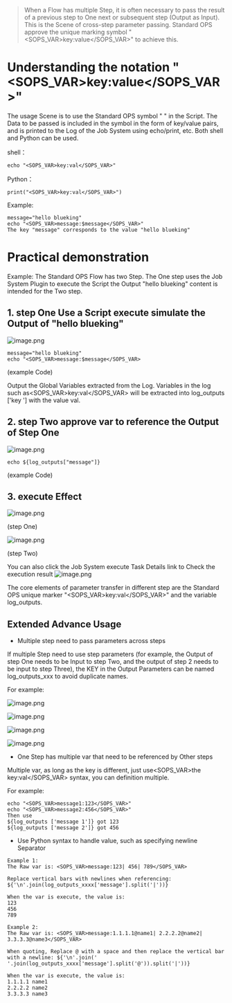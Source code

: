 > When a Flow has multiple Step, it is often necessary to pass the result of a previous step to One next or subsequent step (Output as Input). This is the Scene of cross-step parameter passing. Standard OPS approve the unique marking symbol "<SOPS_VAR>key:value</SOPS_VAR>" to achieve this. 

 # Understanding the notation "<SOPS_VAR>key:value</SOPS_VAR>" 

 The usage Scene is to use the Standard OPS symbol " " in the Script. The Data to be passed is included in the symbol in the form of key/value pairs, and is printed to the Log of the Job System using echo/print, etc. Both shell and Python can be used. 

 shell： 
 ``` 
 echo "<SOPS_VAR>key:val</SOPS_VAR>" 
 ``` 

 Python： 
 ``` 
 print("<SOPS_VAR>key:val</SOPS_VAR>") 
 ``` 

 Example: 
 ``` 
 message="hello blueking" 
 echo "<SOPS_VAR>message:$message</SOPS_VAR>" 
 The key "message" corresponds to the value "hello blueking" 
 ``` 

 # Practical demonstration 

 Example: The Standard OPS Flow has two Step. The One step uses the Job System Plugin to execute the Script the Output "hello blueking" content is intended for the Two step. 

 ## 1. step One Use a Script execute simulate the Output of "hello blueking" 
 ![image.png](image/pass-variables/1.png) 

 ``` 
 message="hello blueking" 
 echo "<SOPS_VAR>message:$message</SOPS_VAR> 
 ``` 
 (example Code) 

 Output the Global Variables extracted from the Log. Variables in the log such as<SOPS_VAR>key:val</SOPS_VAR> will be extracted into log_outputs ['key '] with the value val. 

 ## 2. step Two approve var to reference the Output of Step One 
 ![image.png](image/pass-variables/2.png) 
 ``` 
 echo ${log_outputs["message"]} 
 ``` 
 (example Code) 

 ## 3. execute Effect 
 ![image.png](image/pass-variables/3.png) 

 (step One) 

 ![image.png](image/pass-variables/4.png) 

 (step Two) 

 You can also click the Job System execute Task Details link to Check the execution result 
 ![image.png](image/pass-variables/5.png) 

 The core elements of parameter transfer in different step are the Standard OPS unique marker "<SOPS_VAR>key:val</SOPS_VAR>" and the variable log_outputs. 

 ## Extended Advance Usage 

 - Multiple step need to pass parameters across steps 

 If multiple Step need to use step parameters (for example, the Output of step One needs to be Input to step Two, and the output of step 2 needs to be input to step Three), the KEY in the Output Parameters can be named log_outputs_xxx to avoid duplicate names. 

 For example: 

 ![image.png](image/pass-variables/6.png) 

 ![image.png](image/pass-variables/7.png) 

 ![image.png](image/pass-variables/8.png) 

 ![image.png](image/pass-variables/9.png) 

 - One Step has multiple var that need to be referenced by Other steps 

 Multiple var, as long as the key is different, just use<SOPS_VAR>the key:val</SOPS_VAR> syntax, you can definition multiple. 

 For example: 
 ``` 
 echo "<SOPS_VAR>message1:123</SOPS_VAR>" 
 echo "<SOPS_VAR>message2:456</SOPS_VAR>" 
 Then use 
 ${log_outputs ['message 1']} got 123 
 ${log_outputs ['message 2']} got 456 
 ``` 

 - Use Python syntax to handle value, such as specifying newline Separator 

 ``` 
 Example 1: 
 The Raw var is: <SOPS_VAR>message:123| 456| 789</SOPS_VAR> 

 Replace vertical bars with newlines when referencing: 
 ${'\n'.join(log_outputs_xxxx['message'].split('|'))} 

 When the var is execute, the value is: 
 123 
 456 
 789 

 Example 2: 
 The Raw var is: <SOPS_VAR>message:1.1.1.1@name1| 2.2.2.2@name2| 3.3.3.3@name3</SOPS_VAR> 

 When quoting, Replace @ with a space and then replace the vertical bar with a newline: ${'\n'.join(' '.join(log_outputs_xxxx['message'].split('@')).split('|'))} 

 When the var is execute, the value is: 
 1.1.1.1 name1 
 2.2.2.2 name2 
 3.3.3.3 name3 
 ``` 